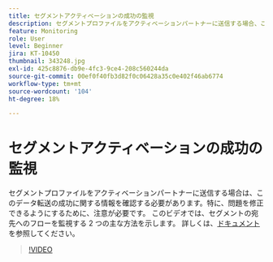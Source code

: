 ```yaml
---
title: セグメントアクティベーションの成功の監視
description: セグメントプロファイルをアクティベーションパートナーに送信する場合、このデータ転送の成功に関する情報、特に「は…」に関する情報を確認する必要があります（説明は 60 ～ 160 文字にする必要があります）。
feature: Monitoring
role: User
level: Beginner
jira: KT-10450
thumbnail: 343248.jpg
exl-id: 425c8876-db9e-4fc3-9ce4-208c560244da
source-git-commit: 00ef0f40fb3d82f0c06428a35c0e402f46ab6774
workflow-type: tm+mt
source-wordcount: '104'
ht-degree: 18%

---
```


# セグメントアクティベーションの成功の監視

セグメントプロファイルをアクティベーションパートナーに送信する場合は、このデータ転送の成功に関する情報を確認する必要があります。特に、問題を修正できるようにするために、注意が必要です。 このビデオでは、セグメントの宛先へのフローを監視する 2 つの主な方法を示します。 詳しくは、[ドキュメント](https://experienceleague.adobe.com/docs/experience-platform/dataflows/ui/monitor-segments.html?lang=en)を参照してください。

>[!VIDEO](https://video.tv.adobe.com/v/343248/?learn=on)


